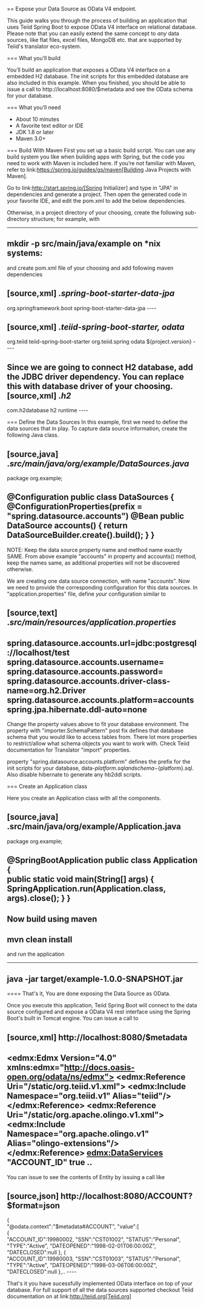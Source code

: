 == Expose your Data Source as OData V4 endpoint.

This guide walks you through the process of building an application that uses Teiid Spring Boot to expose OData V4 
interface on relational database. Please note that you can easily extend the same concept to *any* data sources, like
flat files, excel files, MongoDB etc. that are supported by Teiid's translator eco-system. 

=== What you’ll build

You’ll build an application that exposes a OData V4 interface on a embedded H2 database. The init scripts for this 
embedded database are also included in this example. When you finished, you should be able to issue a call to 
http://localhost:8080/$metadata and see the OData schema for your database.

=== What you’ll need

* About 10 minutes
* A favorite text editor or IDE
* JDK 1.8 or later
* Maven 3.0+

=== Build With Maven
First you set up a basic build script. You can use any build system you like when building apps with Spring, but the code you need to work with Maven is included here. If you’re not familiar with Maven, refer to link:https://spring.io/guides/gs/maven[Building Java Projects with Maven].

Go to link:http://start.spring.io/[Spring Initializer] and type in "JPA" in dependencies and generate a project. Then open the generated code in your favorite IDE, and edit the pom.xml to add the below dependencies.

Otherwise, in a project directory of your choosing, create the following sub-directory structure; for example, with

----
mkdir -p src/main/java/example on *nix systems:
----

and create pom.xml file of your choosing and add following maven dependencies


[source,xml]
.*spring-boot-starter-data-jpa*
----
<dependency>
    <groupId>org.springframework.boot</groupId>
    <artifactId>spring-boot-starter-data-jpa</artifactId>
</dependency>
----

[source,xml]
.*teiid-spring-boot-starter, odata*
----
<dependency>
   <groupId>org.teiid</groupId>
   <artifactId>teiid-spring-boot-starter</artifactId>
</dependency>
<dependency>
   <groupId>org.teiid.spring</groupId>
   <artifactId>odata</artifactId>
   <version>${project.version}</version>
</dependency>
----

Since we are going to connect H2 database, add the JDBC driver dependency. You can replace this with database driver of your choosing.
[source,xml]
.*h2*
----
<dependency>
    <groupId>com.h2database</groupId>
    <artifactId>h2</artifactId>
    <scope>runtime</scope>
</dependency>
----

=== Define the Data Sources
In this example, first we need to define the data sources that in play. To capture data source information, create the following Java class.

[source,java]
.*src/main/java/org/example/DataSources.java*
----
package org.example;

@Configuration
public class DataSources {
    @ConfigurationProperties(prefix = "spring.datasource.accounts")
    @Bean
    public DataSource accounts() {
        return DataSourceBuilder.create().build();
    }
}
----

NOTE: Keep the data source property name and method name exactly SAME. From above example "accounts" in property and accounts() method, keep the names same, as additional properties will not be discovered otherwise.

We are creating one data source connection, with name "accounts". Now we need to provide the corresponding configuration for this data sources. In "application.properties" file, define *your* configuration similar to

[source,text]
.*src/main/resources/application.properties*
----
spring.datasource.accounts.url=jdbc:postgresql://localhost/test
spring.datasource.accounts.username=<username>
spring.datasource.accounts.password=<password>
spring.datasource.accounts.driver-class-name=org.h2.Driver
spring.datasource.accounts.platform=accounts
spring.jpa.hibernate.ddl-auto=none
----

Change the property values above to fit your database environment. The property with "importer.SchemaPattern" post fix defines that database schema that you would like to access tables from. There lot more properties to restrict/allow what schema objects you want to work with. Check Teiid documentation for Translator "import" properties.

property "spring.datasource.accounts.platform" defines the prefix for the init scripts for your database, data-${platform}.sql and schema-${platform}.sql. Also disable hibernate to generate any hb2ddl scripts. 

=== Create an Application class

Here you create an Application class with all the components.

[source,java]
.src/main/java/org/example/Application.java
----
package org.example;

@SpringBootApplication
public class Application {    
    public static void main(String[] args) {
        SpringApplication.run(Application.class, args).close();
    }
}
----

Now build using maven
----
mvn clean install
----

and run the application

----
java -jar target/example-1.0.0-SNAPSHOT.jar
----

==== That's it, You are done exposing the Data Source as OData.

Once you execute this application, Teiid Spring Boot will connect to the data source configured and expose a OData V4 rest interface using the Spring Boot's built in Tomcat engine. You can issue a call to 

[source,xml]
http://localhost:8080/$metadata
----
<?xml version='1.0' encoding='UTF-8'?>
<edmx:Edmx Version="4.0"
    xmlns:edmx="http://docs.oasis-open.org/odata/ns/edmx">
    <edmx:Reference Uri="/static/org.teiid.v1.xml">
        <edmx:Include Namespace="org.teiid.v1" Alias="teiid"/>
    </edmx:Reference>
    <edmx:Reference Uri="/static/org.apache.olingo.v1.xml">
        <edmx:Include Namespace="org.apache.olingo.v1" Alias="olingo-extensions"/>
    </edmx:Reference>
    <edmx:DataServices>
        <Schema
            xmlns="http://docs.oasis-open.org/odata/ns/edm" Namespace="spring.1.0.0.accounts" Alias="accounts">
            <EntityType Name="ACCOUNT">
                <Key>
                    <PropertyRef Name="ACCOUNT_ID"/>
                </Key>
                <Property Name="ACCOUNT_ID" Type="Edm.Int32" Nullable="false">
                    <Annotation>
                        <String></String>
                    </Annotation>
                    <Annotation Term="teiid.NAMEINSOURCE">
                        <String>"ACCOUNT_ID"</String>
                    </Annotation>
                    <Annotation Term="teiid.UPDATABLE">
                        <Bool>true</Bool>
                    </Annotation>
                </Property>
                ..
----

You can issue to see the contents of Entity by issuing a call like

[source,json]
http://localhost:8080/ACCOUNT?$format=json
----
{  
   "@odata.context":"$metadata#ACCOUNT",
   "value":[  
      {  
         "ACCOUNT_ID":19980002,
         "SSN":"CST01002",
         "STATUS":"Personal",
         "TYPE":"Active",
         "DATEOPENED":"1998-02-01T06:00:00Z",
         "DATECLOSED":null
      },
      {  
         "ACCOUNT_ID":19980003,
         "SSN":"CST01003",
         "STATUS":"Personal",
         "TYPE":"Active",
         "DATEOPENED":"1998-03-06T06:00:00Z",
         "DATECLOSED":null
      },..
     ----
     
That's it you have sucessfully implemented OData interface on top of your database. For full support of all the data sources supported checkout Teiid documentation on at link:http://teiid.org[Teiid.org]
